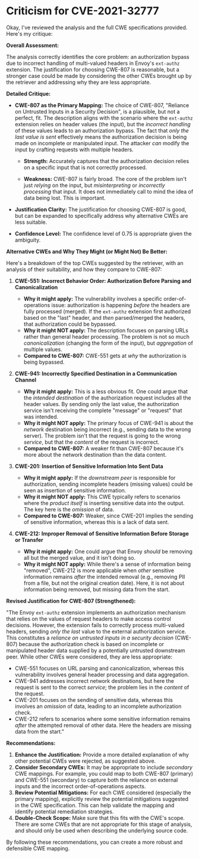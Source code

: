 # Criticism for CVE-2021-32777

Okay, I've reviewed the analysis and the full CWE specifications provided. Here's my critique:

**Overall Assessment:**

The analysis correctly identifies the core problem: an authorization bypass due to incorrect handling of multi-valued headers in Envoy's `ext-authz` extension.  The justification for choosing CWE-807 is reasonable, but a stronger case could be made by considering the other CWEs brought up by the retriever and addressing why they are less appropriate.

**Detailed Critique:**

*   **CWE-807 as the Primary Mapping:**  The choice of CWE-807, "Reliance on Untrusted Inputs in a Security Decision", is a plausible, but not a perfect, fit. The description aligns with the scenario where the `ext-authz` extension relies on header values (the input), but the *incorrect handling* of these values leads to an authorization bypass. The fact that *only the last value is sent* effectively means the authorization decision is being made on incomplete or manipulated input. The attacker *can* modify the input by crafting requests with multiple headers.

    *   **Strength:** Accurately captures that the authorization decision relies on a specific input that is not correctly processed.

    *   **Weakness:** CWE-807 is fairly broad.  The core of the problem isn't just *relying* on the input, but *misinterpreting* or *incorrectly processing* that input. It does not immediately call to mind the idea of data being lost. This is important.
*   **Justification Clarity:** The justification for choosing CWE-807 is good, but can be expanded to specifically address why alternative CWEs are less suitable.
*   **Confidence Level:** The confidence level of 0.75 is appropriate given the ambiguity.

**Alternative CWEs and Why They Might (or Might Not) Be Better:**

Here's a breakdown of the top CWEs suggested by the retriever, with an analysis of their suitability, and how they compare to CWE-807:

1.  **CWE-551: Incorrect Behavior Order: Authorization Before Parsing and Canonicalization**

    *   **Why it might apply:** The vulnerability involves a specific order-of-operations issue: authorization is happening *before* the headers are fully processed (merged).  If the `ext-authz` extension first authorized based on the "last" header, and *then* parsed/merged the headers, that authorization could be bypassed.
    *   **Why it might NOT apply:** The description focuses on parsing URLs rather than general header processing. The problem is not so much *canonicalization* (changing the form of the input), but *aggregation* of multiple values.
    *    **Compared to CWE-807:** CWE-551 gets at *why* the authorization is being bypassed.

2.  **CWE-941: Incorrectly Specified Destination in a Communication Channel**

    *   **Why it might apply:** This is a less obvious fit. One could argue that the *intended destination* of the authorization request includes all the header values. By sending only the last value, the authorization service isn't receiving the complete "message" or "request" that was intended.
    *   **Why it might NOT apply:** The primary focus of CWE-941 is about the *network* destination being incorrect (e.g., sending data to the wrong server). The problem isn't that the request is going to the wrong *service*, but that the *content* of the request is incorrect.
    *   **Compared to CWE-807:** A weaker fit than CWE-807 because it's more about the network destination than the data content.

3.  **CWE-201: Insertion of Sensitive Information Into Sent Data**

    *   **Why it might apply:** If the *downstream peer* is responsible for authorization, sending incomplete headers (missing values) could be seen as insertion of sensitive information.
    *   **Why it might NOT apply:** This CWE typically refers to scenarios where the *product itself* is inserting sensitive data into the output. The key here is the *omission* of data.
    *   **Compared to CWE-807:** Weaker, since CWE-201 implies the sending of sensitive information, whereas this is a lack of data sent.

4.  **CWE-212: Improper Removal of Sensitive Information Before Storage or Transfer**

    *   **Why it might apply:** One could argue that Envoy *should* be removing all but the merged value, and it isn't doing so.
    *   **Why it might NOT apply:** While there's a sense of information being "removed", CWE-212 is more applicable when *other* sensitive information remains *after* the intended removal (e.g., removing PII from a file, but not the original creation date). Here, it is not about information being removed, but missing data from the start.

**Revised Justification for CWE-807 (Strengthened):**

"The Envoy `ext-authz` extension implements an authorization mechanism that relies on the values of request headers to make access control decisions. However, the extension fails to correctly process multi-valued headers, sending *only the last* value to the external authorization service. This constitutes a *reliance on untrusted inputs in a security decision* (CWE-807) because the authorization check is based on incomplete or manipulated header data supplied by a potentially untrusted downstream peer.  While other CWEs were considered, they are less appropriate:

*   CWE-551 focuses on URL parsing and canonicalization, whereas this vulnerability involves general header processing and data aggregation.
*   CWE-941 addresses incorrect network destinations, but here the request is sent to the correct *service*; the problem lies in the *content* of the request.
*   CWE-201 focuses on the sending of sensitive data, whereas this involves an *omission* of data, leading to an incomplete authorization check.
*   CWE-212 refers to scenarios where some sensitive information remains *after* the attempted removal of other data. Here the headers are missing data from the start."

**Recommendations:**

1.  **Enhance the Justification:**  Provide a more detailed explanation of why other potential CWEs were rejected, as suggested above.
2.  **Consider Secondary CWEs:**  It may be appropriate to include *secondary* CWE mappings. For example, you could map to both CWE-807 (primary) and CWE-551 (secondary) to capture both the reliance on external inputs and the incorrect order-of-operations aspects.
3.  **Review Potential Mitigations:** For each CWE considered (especially the primary mapping), explicitly review the potential mitigations suggested in the CWE specification. This can help validate the mapping and identify potential remediation strategies.
4.  **Double-Check Scope:** Make sure that this fits with the CWE's scope. There are some CWEs that are not appropriate for this stage of analysis, and should only be used when describing the underlying source code.

By following these recommendations, you can create a more robust and defensible CWE mapping.